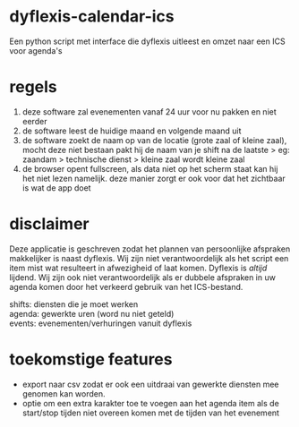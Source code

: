 # dyflexis-calendar-ics

Een python script met interface die dyflexis uitleest en omzet naar een ICS voor agenda's

# regels

1. deze software zal evenementen vanaf 24 uur voor nu pakken en niet eerder
2. de software leest de huidige maand en volgende maand uit
3. de software zoekt de naam op van de locatie (grote zaal of kleine zaal), mocht deze niet bestaan pakt hij de naam van
   je shift na de laatste >
   eg: zaandam > technische dienst > kleine zaal wordt kleine zaal
4. de browser opent fullscreen, als data niet op het scherm staat kan hij het niet lezen namelijk.
   deze manier zorgt er ook voor dat het zichtbaar is wat de app doet

# disclaimer

Deze applicatie is geschreven zodat het plannen van persoonlijke afspraken makkelijker is naast dyflexis. Wij zijn niet
verantwoordelijk als het script een item mist
wat resulteert in afwezigheid of laat komen. Dyflexis is *altijd* lijdend.
Wij zijn ook niet verantwoordelijk als er dubbele afspraken in uw agenda komen door het verkeerd gebruik van het ICS-bestand.

shifts: 
diensten die je moet werken \
agenda: 
gewerkte uren (word nu niet geteld) \
events:
evenementen/verhuringen vanuit dyflexis 

# toekomstige features
- export naar csv zodat er ook een uitdraai van gewerkte diensten mee genomen kan worden. 
- optie om een extra karakter toe te voegen aan het agenda item als de start/stop tijden niet overeen komen met de tijden van het evenement
